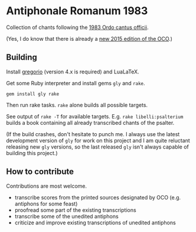 # Antiphonale Romanum 1983

Collection of chants following the [1983 Ordo cantus officii][oco].

(Yes, I do know that there is already
a [new 2015 edition of the OCO][oco2015].)

## Building

Install [gregorio][gregorio] (version 4.x is required)
and LuaLaTeX.

Get some Ruby interpreter and install gems `gly` and `rake`.

`gem install gly rake`

Then run rake tasks. `rake` alone builds all possible
targets.

See output of `rake -T` for available targets.
E.g. `rake libelli:psalterium` builds a book containing
all already transcribed chants of the psalter.

(If the build crashes, don't hesitate to punch me.
I always use the latest development version of `gly` for work
on this project and I am quite reluctant releasing new `gly` versions,
so the last released `gly` isn't always capable of building
this project.)

## How to contribute

Contributions are most welcome.

* transcribe scores from the printed sources designated
  by OCO (e.g. antiphons for some feast)
* proofread some part of the existing transcriptions
* transcribe some of the unedited antiphons
* criticize and improve existing transcriptions of unedited
  antiphons

[oco]: http://musicasacra.com/pdf/LOTH-schema.pdf
[oco2015]: http://www.libreriaeditricevaticana.va/content/libreriaeditricevaticana/it/novita-editoriali/ordo-cantus-officii.html

[gly]: https://github.com/igneus/gly
[gregorio]: http://gregorio-project.github.io
